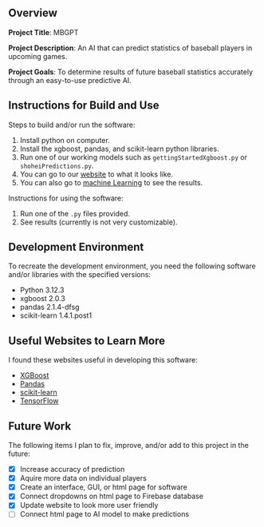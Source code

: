 ## Overview

**Project Title**: MBGPT

**Project Description**: An AI that can predict statistics of baseball players in upcoming games.

**Project Goals**: To determine results of future baseball statistics accurately through an easy-to-use predictive AI.

## Instructions for Build and Use

Steps to build and/or run the software:

1. Install python on computer.
2. Install the xgboost, pandas, and scikit-learn python libraries.
3. Run one of our working models such as ```gettingStartedXgboost.py``` or ```shoheiPredictions.py```.
4. You can go to our [website](https://rylandbangerter.github.io/applied-programming/mbgpt/index.html) to what it looks like.
5. You can also go to [machine Learning](https://rylandbangerter.github.io/applied-programming/index.html) to see the results.

Instructions for using the software:

1. Run one of the ```.py``` files provided.
2. See results (currently is not very customizable).

## Development Environment 

To recreate the development environment, you need the following software and/or libraries with the specified versions:

* Python 3.12.3
* xgboost 2.0.3
* pandas 2.1.4-dfsg
* scikit-learn 1.4.1.post1

## Useful Websites to Learn More

I found these websites useful in developing this software:

* [XGBoost](https://xgboost.readthedocs.io/en/release_3.0.0/)
* [Pandas](https://pandas.pydata.org/)
* [scikit-learn](https://scikit-learn.org/stable/)
* [TensorFlow](https://www.tensorflow.org/)

## Future Work

The following items I plan to fix, improve, and/or add to this project in the future:

* [X] Increase accuracy of prediction
* [X] Aquire more data on individual players
* [X] Create an interface, GUI, or html page for software
* [X] Connect dropdowns on html page to Firebase database
* [X] Update website to look more user friendly
* [ ] Connect html page to AI model to make predictions
